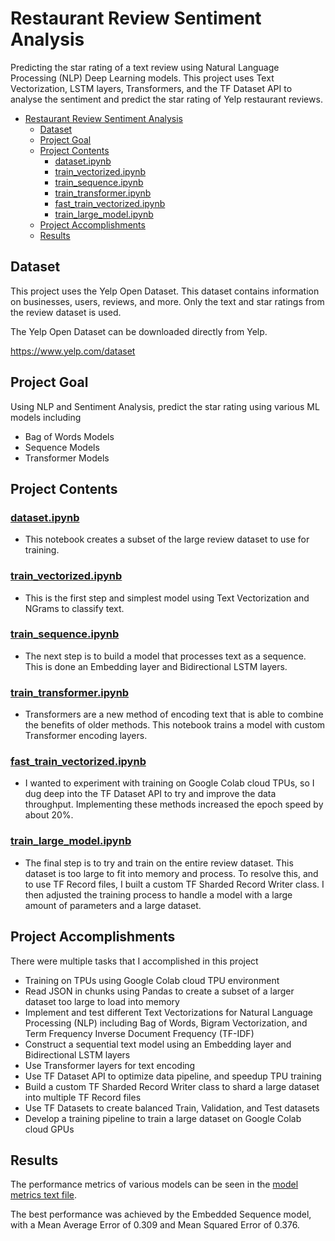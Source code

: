 # Restaurant Review Sentiment Analysis

Predicting the star rating of a text review using Natural Language Processing (NLP) Deep Learning models. This project uses Text Vectorization, LSTM layers, Transformers, and the TF Dataset API to analyse the sentiment and predict the star rating of Yelp restaurant reviews. 

- [Restaurant Review Sentiment Analysis](#restaurant-review-sentiment-analysis)
	- [Dataset](#dataset)
	- [Project Goal](#project-goal)
	- [Project Contents](#project-contents)
		- [dataset.ipynb](#datasetipynb)
		- [train_vectorized.ipynb](#train_vectorizedipynb)
		- [train_sequence.ipynb](#train_sequenceipynb)
		- [train_transformer.ipynb](#train_transformeripynb)
		- [fast_train_vectorized.ipynb](#fast_train_vectorizedipynb)
		- [train_large_model.ipynb](#train_large_modelipynb)
	- [Project Accomplishments](#project-accomplishments)
	- [Results](#results)

## Dataset

This project uses the Yelp Open Dataset. This dataset contains information on businesses, users, reviews, and more. Only the text and star ratings from the review dataset is used. 

The Yelp Open Dataset can be downloaded directly from Yelp.

https://www.yelp.com/dataset

## Project Goal
Using NLP and Sentiment Analysis, predict the star rating using various ML models including 
- Bag of Words Models
- Sequence Models
- Transformer Models

## Project Contents

### [dataset.ipynb](dataset.ipynb)

- This notebook creates a subset of the large review dataset to use for training. 

### [train_vectorized.ipynb](train_vectorized.ipynb)

- This is the first step and simplest model using Text Vectorization and NGrams to classify text. 

### [train_sequence.ipynb](train_sequence.ipynb)

- The next step is to build a model that processes text as a sequence. This is done an Embedding layer and Bidirectional LSTM layers. 

### [train_transformer.ipynb](train_transformer.ipynb)

- Transformers are a new method of encoding text that is able to combine the benefits of older methods. This notebook trains a model with custom Transformer encoding layers. 

### [fast_train_vectorized.ipynb](fast_train_vectorized.ipynb)

- I wanted to experiment with training on Google Colab cloud TPUs, so I dug deep into the TF Dataset API to try and improve the data throughput. Implementing these methods increased the epoch speed by about 20%. 

### [train_large_model.ipynb](train_large_model.ipynb)

- The final step is to try and train on the entire review dataset. This dataset is too large to fit into memory and process. To resolve this, and to use TF Record files, I built a custom TF Sharded Record Writer class. I then adjusted the training process to handle a model with a large amount of parameters and a large dataset. 

## Project Accomplishments

There were multiple tasks that I accomplished in this project
- Training on TPUs using Google Colab cloud TPU environment
- Read JSON in chunks using Pandas to create a subset of a larger dataset too large to load into memory
- Implement and test different Text Vectorizations for Natural Language Processing (NLP) including Bag of Words, Bigram Vectorization, and Term Frequency Inverse Document Frequency (TF-IDF) 
- Construct a sequential text model using an Embedding layer and Bidirectional LSTM layers
- Use Transformer layers for text encoding
- Use TF Dataset API to optimize data pipeline, and speedup TPU training
- Build a custom TF Sharded Record Writer class to shard a large dataset into multiple TF Record files
- Use TF Datasets to create balanced Train, Validation, and Test datasets
- Develop a training pipeline to train a large dataset on Google Colab cloud GPUs

## Results

The performance metrics of various models can be seen in the [model metrics text file](model_metrics.txt).

The best performance was achieved by the Embedded Sequence model, with a Mean Average Error of 0.309 and Mean Squared Error of 0.376. 